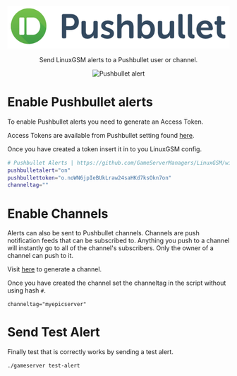 <a href="https://telegram.org/"><p align="center"><img src="images/pushbullet/pushbullet_logo.png" alt="Pushbullet logo"/></p></a>
<p align="center">Send LinuxGSM alerts to a Pushbullet user or channel.</p>

<p align="center"><img src="https://gameservermanagers.com/wp-content/uploads/2016/05/lgsm-pushbullet.png" alt="Pushbullet alert"/></p>

# Enable Pushbullet alerts
To enable Pushbullet alerts you need to generate an Access Token.

Access Tokens are available from Pushbullet setting found [here](https://www.pushbullet.com/#settings).

Once you have created a token insert it in to you LinuxGSM config.
````bash
# Pushbullet Alerts | https://github.com/GameServerManagers/LinuxGSM/wiki/Pushbullet
pushbulletalert="on"
pushbullettoken="o.noWN6jpIeBUkLraw24saHKd7ksOkn7on"
channeltag=""
````

# Enable Channels

Alerts can also be sent to Pushbullet channels. Channels are push notification feeds that can be subscribed to. Anything you push to a channel will instantly go to all of the channel's subscribers. Only the owner of a channel can push to it.

Visit [here](https://www.pushbullet.com/my-channel) to generate a channel.

Once you have created the channel set the channeltag in the script without using hash `#`. 
```
channeltag="myepicserver"
```

# Send Test Alert
Finally test that is correctly works by sending a test alert.
```
./gameserver test-alert
```